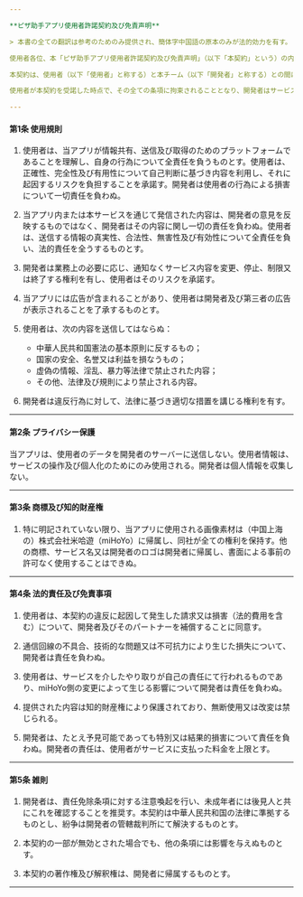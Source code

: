 ```yaml
---

**ピザ助手アプリ使用者許諾契約及び免責声明**

> 本書の全ての翻訳は参考のためのみ提供され、簡体字中国語の原本のみが法的効力を有す。

使用者各位、本「ピザ助手アプリ使用者許諾契約及び免責声明」（以下「本契約」という）の内容を慎重に読了し、充分に理解することを要請す。特に、開発者の責任免除条項及び使用者の権利に関する制限条項について留意すべきである。未成年者は法定後見人の同伴の下、これを読了すべし。本契約の諸条件に同意しない場合、当アプリ及び関連サービスを利用することはできぬものとす。使用者が本サービスを利用する際は、本契約に拘束されることを承認したものと見なされる。

本契約は、使用者（以下「使用者」と称する）と本チーム（以下「開発者」と称する）との間におけるアプリケーション利用に関する契約であり、両者の権利義務を明記するものである。「使用者」とは、本サービスをダウンロード、使用または閲覧する個人または団体を指す。

使用者が本契約を受諾した時点で、その全ての条項に拘束されることとなり、開発者はサービス条項を随時修正する権利を有することに同意す。開発者は本契約を改訂し、新たな条項は告知なく効力を生ずる。使用者は常にアプリ内で最新の契約を確認すべきである。修正後の条項に同意しない場合、速やかにサービスの利用を中止すること。引き続き利用する場合は、修正条項に同意したものとみなされる。

---
```


#### 第1条 使用規則

1. 使用者は、当アプリが情報共有、送信及び取得のためのプラットフォームであることを理解し、自身の行為について全責任を負うものとす。使用者は、正確性、完全性及び有用性について自己判断に基づき内容を利用し、それに起因するリスクを負担することを承諾す。開発者は使用者の行為による損害について一切責任を負わぬ。

2. 当アプリ内または本サービスを通じて発信された内容は、開発者の意見を反映するものではなく、開発者はその内容に関し一切の責任を負わぬ。使用者は、送信する情報の真実性、合法性、無害性及び有効性について全責任を負い、法的責任を全うするものとす。

3. 開発者は業務上の必要に応じ、通知なくサービス内容を変更、停止、制限又は終了する権利を有し、使用者はそのリスクを承諾す。

4. 当アプリには広告が含まれることがあり、使用者は開発者及び第三者の広告が表示されることを了承するものとす。

5. 使用者は、次の内容を送信してはならぬ：
   - 中華人民共和国憲法の基本原則に反するもの；
   - 国家の安全、名誉又は利益を損なうもの；
   - 虚偽の情報、淫乱、暴力等法律で禁止された内容；
   - その他、法律及び規則により禁止される内容。

6. 開発者は違反行為に対して、法律に基づき適切な措置を講じる権利を有す。

---

#### 第2条 プライバシー保護

当アプリは、使用者のデータを開発者のサーバーに送信しない。使用者情報は、サービスの操作及び個人化のためにのみ使用される。開発者は個人情報を収集しない。

---

#### 第3条 商標及び知的財産権

1. 特に明記されていない限り、当アプリに使用される画像素材は（中国上海の）株式会社米哈遊（miHoYo）に帰属し、同社が全ての権利を保持す。他の商標、サービス名又は開発者のロゴは開発者に帰属し、書面による事前の許可なく使用することはできぬ。

---

#### 第4条 法的責任及び免責事項

1. 使用者は、本契約の違反に起因して発生した請求又は損害（法的費用を含む）について、開発者及びそのパートナーを補償することに同意す。

2. 通信回線の不具合、技術的な問題又は不可抗力により生じた損失について、開発者は責任を負わぬ。

3. 使用者は、サービスを介したやり取りが自己の責任にて行われるものであり、miHoYo側の変更によって生じる影響について開発者は責任を負わぬ。

4. 提供された内容は知的財産権により保護されており、無断使用又は改変は禁じられる。

5. 開発者は、たとえ予見可能であっても特別又は結果的損害について責任を負わぬ。開発者の責任は、使用者がサービスに支払った料金を上限とす。

---

#### 第5条 雑則

1. 開発者は、責任免除条項に対する注意喚起を行い、未成年者には後見人と共にこれを確認することを推奨す。本契約は中華人民共和国の法律に準拠するものとし、紛争は開発者の管轄裁判所にて解決するものとす。

2. 本契約の一部が無効とされた場合でも、他の条項には影響を与えぬものとす。

3. 本契約の著作権及び解釈権は、開発者に帰属するものとす。

---